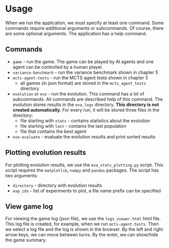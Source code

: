 # Usage

When we run the application, we must specify at least one command.
Some commands require additional arguments or subcommands. Of course, there
are some optional arguments. The application has a help command.

## Commands

- `game` - run the game. The game can be played by AI agents and one agent can be controlled by a human player.
- `variance-benchmark` - run the variance benchmark shown in chapter 5
- `mcts-agent-tests` - run the MCTS agent tests shown in chapter 5
    - all games (in json format) are stored in the `mcts_agent_tests` directory
- `evolution` or `evo` - run the evolution. This command has a lot of subcommands. All commands are described help of this command. The evolution stores results in the `eva_logs` directory. **This directory is not created automatically.** For every run, it will be stored three files in the directory:
    - file starting with `stats` - contains statistics about the evolution
    - file starting with `last` - contains the last population
    - file that contains the best agent
- `evo-evaluate` - evaluate the evolution results and print sorted results

## Plotting evolution results

For plotting evolution results, we use the `eva_stats_plotting.py` script. This script requires the `matplotlib`, `numpy` and `pandas` packages. The script has two arguments:

- `directory` - directory with evolution results
- `exp_ids` - list of experiments to plot, a file name prefix can be specified

## View game log

For viewing the game log (json file), we use the `logs_viewer.html` html file. This log file is created, for example, when we run `mcts-agent-tests`. Then we select a log file and the log is shown
in the browser. By the left and right arrow keys, we can move between turns. By the enter, we can show/hide the game summary. 